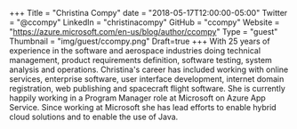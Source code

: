 +++
Title = "Christina Compy"
date = "2018-05-17T12:00:00-05:00"
Twitter = "@ccompy"
LinkedIn = "christinacompy"
GitHub = "ccompy"
Website = "https://azure.microsoft.com/en-us/blog/author/ccompy"
Type = "guest"
Thumbnail = "img/guest/ccompy.png"
Draft=true
+++
With 25 years of experience in the software and aerospace industries doing technical management, product requirements definition, software testing, system analysis and operations. Christina's career has included working with online services, enterprise software, user interface development, internet domain registration, web publishing and spacecraft flight software.
She is currently happily working in a Program Manager role at Microsoft on Azure App Service. Since working at Microsoft she has lead efforts to enable hybrid cloud solutions and to enable the use of Java.
